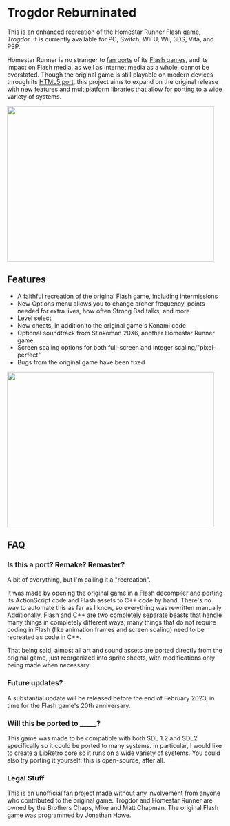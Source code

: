 # Trogdor Reburninated
This is an enhanced recreation of the Homestar Runner Flash game, _Trogdor_. It is currently available for PC, Switch, Wii U, Wii, 3DS, Vita, and PSP.

Homestar Runner is no stranger to [fan ports](https://www.mrphlip.com/ds/pop_tire/) of its [Flash games](https://www.mrphlip.com/ds/secret/), and its impact on Flash media, as well as Internet media as a whole, cannot be overstated. Though the original game is still playable on modern devices through its [HTML5 port](https://old.homestarrunner.com/trogdor-canvas/index.html), this project aims to expand on the original release with new features and multiplatform libraries that allow for porting to a wide variety of systems.

<img src="https://github.com/Mips96/Trogdor-Reburninated/blob/main/screenshots/gameplay_v1.0.png?raw=true" width="480" height="360"/>

## Features
- A faithful recreation of the original Flash game, including intermissions
- New Options menu allows you to change archer frequency, points needed for extra lives, how often Strong Bad talks, and more
- Level select
- New cheats, in addition to the original game's Konami code
- Optional soundtrack from Stinkoman 20X6, another Homestar Runner game
- Screen scaling options for both full-screen and integer scaling/"pixel-perfect"
- Bugs from the original game have been fixed

<img src="https://github.com/Mips96/Trogdor-Reburninated/blob/main/screenshots/options_v1.0.png?raw=true" width="480" height="360"/>

## FAQ
### Is this a port? Remake? Remaster?
A bit of everything, but I'm calling it a "recreation".

It was made by opening the original game in a Flash decompiler and porting its ActionScript code and Flash assets to C++ code by hand. There's no way to automate this as far as I know, so everything was rewritten manually. Additionally, Flash and C++ are two completely separate beasts that handle many things in completely different ways; many things that do not require coding in Flash (like animation frames and screen scaling) need to be recreated as code in C++.

That being said, almost all art and sound assets are ported directly from the original game, just reorganized into sprite sheets, with modifications only being made when necessary.

### Future updates?
A substantial update will be released before the end of February 2023, in time for the Flash game's 20th anniversary.

### Will this be ported to \_\_\_\_\_?
This game was made to be compatible with both SDL 1.2 and SDL2 specifically so it could be ported to many systems. In particular, I would like to create a LibRetro core so it runs on a wide variety of systems. You could also try porting it yourself; this is open-source, after all.

### Legal Stuff
This is an unofficial fan project made without any involvement from anyone who contributed to the original game. Trogdor and Homestar Runner are owned by the Brothers Chaps, Mike and Matt Chapman. The original Flash game was programmed by Jonathan Howe.
